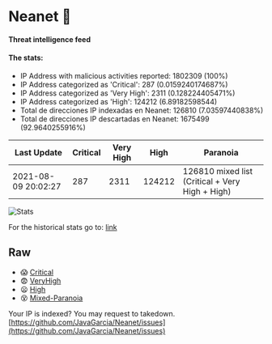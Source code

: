 # Neanet :hocho:
#### Threat intelligence feed
#### The stats:

- IP Address with malicious activities reported: 1802309 (100%)
- IP Address categorized as 'Critical':  287 (0.0159240174687%)
- IP Address categorized as 'Very High':  2311 (0.128224405471%)
- IP Address categorized as 'High':  124212 (6.89182598544)
- Total de direcciones IP indexadas en Neanet:  126810 (7.03597440838%)
- Total de direcciones IP descartadas en Neanet:  1675499 (92.9640255916%)

| Last Update | Critical | Very High | High | Paranoia |
| --- | --- | --- | --- | --- |
| 2021-08-09 20:02:27 | 287 | 2311 | 124212 | 126810 mixed list (Critical + Very High + High)|

![Stats](https://docs.google.com/spreadsheets/d/e/2PACX-1vSnaNMIXVabIpDJjufMlzH7poXnshF3mgd8Is1g9ytUEzVsP5my4Trn8f-xkoLLQ38xpL3HtmUexLo6/pubchart?oid=501124687&format=image)

For the historical stats go to: [link](/stats.csv)
## Raw
- :scream: [Critical](https://raw.githubusercontent.com/JavaGarcia/Neanet/master/blacklists/neanet_critical.txt)
- :fearful: [VeryHigh](https://raw.githubusercontent.com/JavaGarcia/Neanet/master/blacklists/neanet_veryHigh.txtt)
- :frowning: [High](https://raw.githubusercontent.com/JavaGarcia/Neanet/master/blacklists/neanet_high.txt)
- :dizzy_face: [Mixed-Paranoia](https://raw.githubusercontent.com/JavaGarcia/Neanet/master/blacklists/neanet_all.txt)


Your IP is indexed? You may request to takedown. [https://github.com/JavaGarcia/Neanet/issues](https://github.com/JavaGarcia/Neanet/issues)


















































































































































































































































































































































































































































































































































































































































































































































































































































































































































































































































































































































































































































































































































































































































































































































































































































































































































































































































































































































































































































































































































































































































































































































































































































































































































































































































































































































































































































































































































































































































































































































































































































































































































































































































































































































































































































































































































































































































































































































































































































































































































































































































































































































































































































































































































































































































































































































































































































































































































































































































































































































































































































































































































































































































































































































































































































































































































































































































































































































































































































































































































































































































































































































































































































































































































































































































































































































































































































































































































































































































































































































































































































































































































































































































































































































































































































































































































































































































































































































































































































































































































































































































































